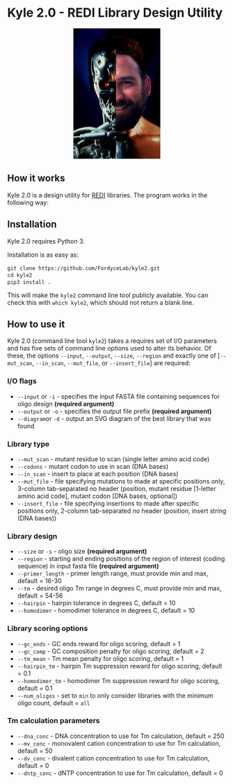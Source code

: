 # Kyle 2.0 - REDI Library Design Utility

<p align="center">
  <img width="200" src="./kyle2.png">
</p>

## How it works

Kyle 2.0 is a design utility for [REDI](http://msb.embopress.org/content/13/2/913.long) libraries. The program works in the following way:

## Installation

Kyle 2.0 requires Python 3.

Installation is as easy as:

```
git clone https://github.com/FordyceLab/kyle2.git
cd kyle2
pip3 install .
```

This will make the `kyle2` command line tool publicly available. You can check this with `which kyle2`, which should not return a blank line.

## How to use it

Kyle 2.0 (command line tool `kyle2`) takes a requires set of I/O parameters and has five sets of command line options used to alter its behavior. Of these, the options `--input`, `--output`, `--size`, `--region` and exactly one of \[`--mut_scan`, `--in_scan`, `--mut_file`, or `--insert_file`\] are required:


### I/O flags
- `--input` or `-i` - specifies the input FASTA file containing sequences for oligo design **(required argument)**
- `--output` or `-o` - specifies the output file prefix **(required argument)**
- `--diagram`or `-d` - output an SVG diagram of the best library that was found

### Library type
- `--mut_scan` - mutant residue to scan (single letter amino acid code)
- `--codons` - mutant codon to use in scan (DNA bases)
- `--in_scan` - insert to place at each position (DNA bases)
- `--mut_file` - file specifying mutations to made at specific positions only, 3-column tab-separated no header (position, mutant residue \[1-letter amino acid code\], mutant codon \[DNA bases, optional\])
- `--insert_file` - file specifying insertions to made after specific positions only, 2-column tab-separated no header (position, insert string (DNA bases))

### Library design
- `--size` or `-s` - oligo size **(required argument)**
- `--region` - starting and ending positions of the region of interest (coding sequence) in input fasta file **(required argument)**
- `--primer_length` - primer length range, must provide min and max, default = 16-30
- `--tm` - desired oligo Tm range in degrees C, must provide min and max, default = 54-56
- `--hairpin` - hairpin tolerance in degrees C, default = 10
- `--homodimer` - homodimer tolerance in degrees C, default = 10

### Library scoring options
- `--gc_ends` - GC ends reward for oligo scoring, default = 1
- `--gc_comp` - GC composition penalty for oligo scoring, default = 2
- `--tm_mean` - Tm mean penalty for oligo scoring, default = 1
- `--hairpin_tm` - hairpin Tm suppression reward for oligo scoring, default = 0.1
- `--homodimer_tm` - homodimer Tm suppression reward for oligo scoring, default = 0.1
- `--num_oligos` - set to `min` to only consider libraries with the minimum oligo count, default = `all`

### Tm calculation parameters
- `--dna_conc` - DNA concentration to use for Tm calculation, default = 250
- `--mv_conc` - monovalent cation concentration to use for Tm calculation, default = 50
- `--dv_conc` - divalent cation concentration to use for Tm calculation, default = 0
- `--dntp_conc` - dNTP concentration to use for Tm calculation, default = 0
